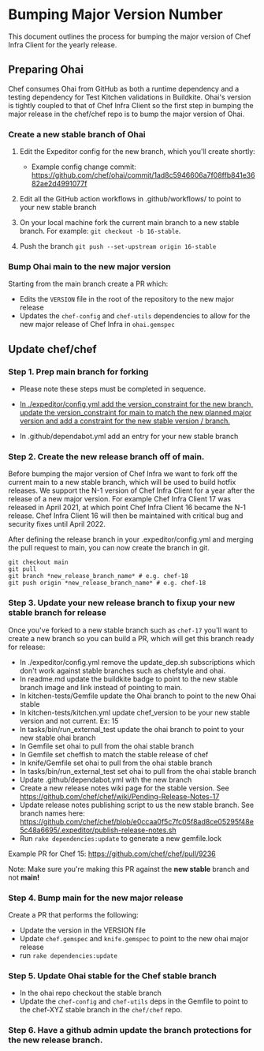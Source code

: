 # Bumping Major Version Number

This document outlines the process for bumping the major version of Chef Infra Client for the yearly release.

## Preparing Ohai

Chef consumes Ohai from GitHub as both a runtime dependency and a testing dependency for Test Kitchen validations in Buildkite. Ohai's version is tightly coupled to that of Chef Infra Client so the first step in bumping the major release in the chef/chef repo is to bump the major version of Ohai.

### Create a new stable branch of Ohai

1. Edit the Expeditor config for the new branch, which you'll create shortly:

    - Example config change commit: https://github.com/chef/ohai/commit/1ad8c5946606a7f08ffb841e3682ae2d4991077f

2. Edit all the GitHub action workflows in .github/workflows/ to point to your new stable branch

3. On your local machine fork the current main branch to a new stable branch. For example: `git checkout -b 16-stable`.

4. Push the branch `git push --set-upstream origin 16-stable`

### Bump Ohai main to the new major version

Starting from the main branch create a PR which:

- Edits the `VERSION` file in the root of the repository to the new major release
- Updates the `chef-config` and `chef-utils` dependencies to allow for the new major release of Chef Infra in `ohai.gemspec`

## Update chef/chef

### Step 1.  Prep main branch for forking ###
- Please note these steps must be completed in sequence.

- [In ./expeditor/config.yml add the version_constraint for the new branch, update the version_constraint for main to match the new planned major version and add a constraint for the new stable version / branch.](https://expeditor.chef.io/docs/patterns/version-management/#release-branches)
- In .github/dependabot.yml add an entry for your new stable branch

### Step 2. Create the new release branch off of main.

Before bumping the major version of Chef Infra we want to fork off the current main to a new stable branch, which will be used to build hotfix releases. We support the N-1 version of Chef Infra Client for a year after the release of a new major version. For example Chef Infra Client 17 was released in April 2021, at which point Chef Infra Client 16 became the N-1 release. Chef Infra Client 16 will then be maintained with critical bug and security fixes until April 2022.

After defining the release branch in your .expeditor/config.yml and merging the pull request to main, you can now create the branch in git.

```
git checkout main
git pull
git branch *new_release_branch_name* # e.g. chef-18
git push origin *new_release_branch_name* # e.g. chef-18
```

### Step 3. Update your new release branch to fixup your new stable branch for release

Once you've forked to a new stable branch such as `chef-17` you'll want to create a new branch so you can build a PR, which will get this branch ready for release:

- In ./expeditor/config.yml remove the update_dep.sh subscriptions which don't work against stable branches such as chefstyle and ohai.
- In readme.md update the buildkite badge to point to the new stable branch image and link instead of pointing to main.
- In kitchen-tests/Gemfile update the Ohai branch to point to the new Ohai stable
- In kitchen-tests/kitchen.yml update chef_version to be your new stable version and not current. Ex: 15
- In tasks/bin/run_external_test update the ohai branch to point to your new stable ohai branch
- In Gemfile set ohai to pull from the ohai stable branch
- In Gemfile set cheffish to match the stable release of chef
- In knife/Gemfile set ohai to pull from the ohai stable branch
- In tasks/bin/run_external_test set ohai to pull from the ohai stable branch
- Update .github/dependabot.yml with the new branch
- Create a new release notes wiki page for the stable version. See https://github.com/chef/chef/wiki/Pending-Release-Notes-17
- Update release notes publishing script to us the new stable branch. See branch names here: https://github.com/chef/chef/blob/e0ccaa0f5c7fc05f8ad8ce05295f48e5c48a6695/.expeditor/publish-release-notes.sh
- Run `rake dependencies:update` to generate a new gemfile.lock

Example PR for Chef 15: https://github.com/chef/chef/pull/9236

Note: Make sure you're making this PR against the **new stable** branch and not **main!**

### Step 4. Bump main for the new major release

Create a PR that performs the following:

- Update the version in the VERSION file
- Update `chef.gemspec` and `knife.gemspec` to point to the new ohai major release
- run `rake dependencies:update`

### Step 5. Update Ohai stable for the Chef stable branch

- In the ohai repo checkout the stable branch
- Update the `chef-config` and `chef-utils` deps in the Gemfile to point to the chef-XYZ stable branch in the `chef/chef` repo.

### Step 6. Have a github admin update the branch protections for the new release branch. 
